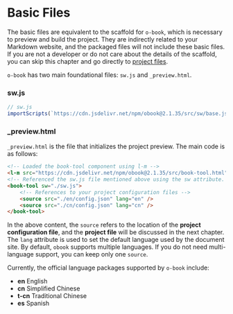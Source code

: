 # Basic Files

The basic files are equivalent to the scaffold for `o-book`, which is necessary to preview and build the project. They are indirectly related to your Markdown website, and the packaged files will not include these basic files. If you are not a developer or do not care about the details of the scaffold, you can skip this chapter and go directly to [project files](./project-docs.md).

`o-book` has two main foundational files: `sw.js` and `_preview.html`.

### sw.js



```javascript
// sw.js
importScripts(`https://cdn.jsdelivr.net/npm/obook@2.1.35/src/sw/base.js`);
```

### _preview.html

`_preview.html` is the file that initializes the project preview. The main code is as follows:

```html
<!-- Loaded the book-tool component using l-m -->
<l-m src="https://cdn.jsdelivr.net/npm/obook@2.1.35/src/book-tool.html"></l-m>
<!-- Referenced the sw.js file mentioned above using the sw attribute. If the name of sw.js changes, it should be updated here as well -->
<book-tool sw="./sw.js">
    <!-- References to your project configuration files -->
    <source src="./en/config.json" lang="en" />
    <source src="./cn/config.json" lang="cn" />
</book-tool>
```

In the above content, the `source` refers to the location of the **project configuration file**, and the **project file** will be discussed in the next chapter. The `lang` attribute is used to set the default language used by the document site. By default, `obook` supports multiple languages. If you do not need multi-language support, you can keep only one `source`.

Currently, the official language packages supported by `o-book` include:
- **en** English
- **cn** Simplified Chinese
- **t-cn** Traditional Chinese
- **es** Spanish
